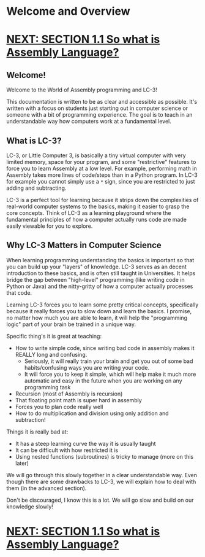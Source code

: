
# Welcome and Overview
# [NEXT: SECTION 1.1 So what is Assembly Language?](/docs/1.1_What-is-Assembly.md)

## Welcome!
Welcome to the World of Assembly programming and LC-3!

This documentation is written to be as clear and accessible as possible. It's written with a focus on students just starting out in computer science or someone with a bit of programming experience. The goal is to teach in an understandable way how computers work at a fundamental level.

## What is LC-3?

LC-3, or Little Computer 3, is basically a tiny virtual computer with very limited memory, space for your program, and some "restrictive" features to force you to learn Assembly at a low level. For example, performing math in Assembly takes more lines of code/steps than in a Python program. In LC-3 for example you cannot simply use a `*` sign, since you are restricted to just adding and subtracting.

LC-3 is a perfect tool for learning because it strips down the complexities of real-world computer systems to the basics, making it easier to grasp the core concepts. Think of LC-3 as a learning playground where the fundamental principles of how a computer actually runs code are made easily viewable for you to explore.

## Why LC-3 Matters in Computer Science

When learning programming understanding the basics is important so that you can build up your "layers" of knowledge. LC-3 serves as an decent introduction to these basics, and is often still taught in Universities. It helps bridge the gap between "high-level" programming (like writing code in Python or Java) and the nitty-gritty of how a computer actually processes that code. 

Learning LC-3 forces you to learn some pretty critical concepts, specifically because it really forces you to slow down and learn the basics. I promise, no matter how much you are able to learn, it will help the "programming logic" part of your brain be trained in a unique way.

Specific thing's it is great at teaching:
- How to write simple code, since writing bad code in assembly makes it REALLY long and confusing.
    * Seriously, it will really train your brain and get you out of some bad habits/confusing ways you are writing your code. 
    * It will force you to keep it simple, which will help make it much more automatic and easy in the future when you are working on any programming task
- Recursion (most of Assembly is recursion)
- That floating point math is super hard in assembly
- Forces you to plan code really well
- How to do multiplication and division using only addition and subtraction!

Things it is really bad at:
- It has a steep learning curve the way it is usually taught
- It can be difficult with how restricted it is
- Using nested functions (subroutines) is tricky to manage (more on this later)

We will go through this slowly together in a clear understandable way. Even though there are some drawbacks to LC-3, we will explain how to deal with them (in the advanced section).

Don't be discouraged, I know this is a lot. We will go slow and build on our knowledge slowly!

# [NEXT: SECTION 1.1 So what is Assembly Language?](/docs/1.1_What-is-Assembly.md)
